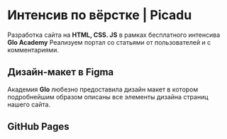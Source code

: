 # Интенсив по вёрстке | Picadu
Разработка сайта на **HTML, CSS. JS** в рамках бесплатного интенсива **Glo Academy**
Реализуем портал со статьями от пользователей и с комментариями.

## Дизайн-макет в Figma
Академия **Glo** любезно предоставила дизайн макет в котором подробнейшим образом описаны все элементы дизайна страниц нашего сайта.

## GitHub Pages
